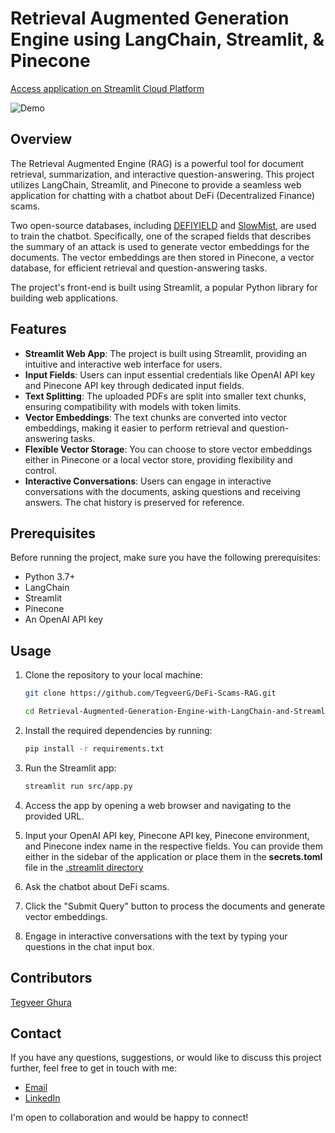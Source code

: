 # Retrieval Augmented Generation Engine using LangChain, Streamlit, & Pinecone

[Access application on Streamlit Cloud Platform](https://)

![Demo](misc/demo.gif)

## Overview

The Retrieval Augmented Engine (RAG) is a powerful tool for document retrieval, summarization, and interactive question-answering. This project utilizes LangChain, Streamlit, and Pinecone to provide a seamless web application for chatting with a chatbot about DeFi (Decentralized Finance) scams.

Two open-source databases, including [DEFIYIELD](https://de.fi/rekt-database) and [SlowMist](https://hacked.slowmist.io/), are used to train the chatbot. Specifically, one of the scraped fields that describes the summary of an attack is used to generate vector embeddings for the documents. The vector embeddings are then stored in Pinecone, a vector database, for efficient retrieval and question-answering tasks.

The project's front-end is built using Streamlit, a popular Python library for building web applications.

## Features

- **Streamlit Web App**: The project is built using Streamlit, providing an intuitive and interactive web interface for users.
- **Input Fields**: Users can input essential credentials like OpenAI API key and Pinecone API key through dedicated input fields.
- **Text Splitting**: The uploaded PDFs are split into smaller text chunks, ensuring compatibility with models with token limits.
- **Vector Embeddings**: The text chunks are converted into vector embeddings, making it easier to perform retrieval and question-answering tasks.
- **Flexible Vector Storage**: You can choose to store vector embeddings either in Pinecone or a local vector store, providing flexibility and control.
- **Interactive Conversations**: Users can engage in interactive conversations with the documents, asking questions and receiving answers. The chat history is preserved for reference.

## Prerequisites

Before running the project, make sure you have the following prerequisites:

- Python 3.7+
- LangChain
- Streamlit
- Pinecone
- An OpenAI API key

## Usage

1. Clone the repository to your local machine:

   ```bash
   git clone https://github.com/TegveerG/DeFi-Scams-RAG.git

   cd Retrieval-Augmented-Generation-Engine-with-LangChain-and-Streamlit
   ```

2. Install the required dependencies by running:

   ```bash
   pip install -r requirements.txt
   ```

3. Run the Streamlit app:

   ```bash
   streamlit run src/app.py
   ```

4. Access the app by opening a web browser and navigating to the provided URL.

5. Input your OpenAI API key, Pinecone API key, Pinecone environment, and Pinecone index name in the respective fields. You can provide them either in the sidebar of the application or place them in the **secrets.toml** file in the [.streamlit directory](src/.streamlit)

6. Ask the chatbot about DeFi scams.

7. Click the "Submit Query" button to process the documents and generate vector embeddings.

8. Engage in interactive conversations with the text by typing your questions in the chat input box.

## Contributors

[Tegveer Ghura](https://github.com/TegveerG)

## Contact

If you have any questions, suggestions, or would like to discuss this project further, feel free to get in touch with me:

- [Email](mailto:tegu99@gmail.com)
- [LinkedIn](https://www.linkedin.com/in/tegveerg/)

I'm open to collaboration and would be happy to connect!
